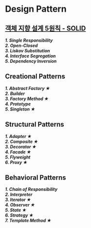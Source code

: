 # Design Pattern

## [객체 지향 설계 5원칙 - SOLID](https://github.com/yunhozz/design-pattern/tree/master/src/_SOLID/solid.md)
***1. Single Responsibility***\
***2. Open-Closed***\
***3. Liskov Substitution***\
***4. Interface Segregation***\
***5. Dependency Inversion***

## Creational Patterns
***1. Abstract Factory ★***\
***2. Builder***\
***3. Factory Method ★***\
***4. Prototype***\
***5. Singleton ★***

## Structural Patterns
***1. Adapter ★***\
***2. Composite ★***\
***3. Decorator ★***\
***4. Facade ★***\
***5. Flyweight***\
***6. Proxy ★***

## Behavioral Patterns
***1. Chain of Responsibility***\
***2. Interpreter***\
***3. Iterator ★***\
***4. Observer ★***\
***5. State ★***\
***6. Strategy ★***\
***7. Template Method ★***
